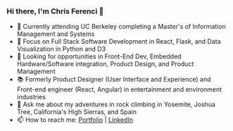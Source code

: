 ### Hi there, I'm Chris Ferenci 👋

<!--
**chris-ferenci/chris-ferenci** is a ✨ _special_ ✨ repository because its `README.md` (this file) appears on your GitHub profile.

Here are some ideas to get you started:

-->

- 🔭 Currently attending UC Berkeley completing a Master's of Information Management and Systems
- 🌱 Focus on Full Stack Software Development in React, Flask, and Data Visualization in Python and D3
- 👀 Looking for opportunities in Front-End Dev, Embedded Hardware/Software integration, Product Design, and Product Management
- 📚 Formerly Product Designer (User Interface and Experience) and Front-end engineer (React, Angular) in entertainment and environment industries
- 💬 Ask me about my adventures in rock climbing in Yosemite, Joshua Tree, California's High Sierras, and Spain
- 📫 How to reach me: [Portfolio](https://www.chrisferenci.com) | [LinkedIn](https://www.linkedin.com/in/chrisferenci/)
